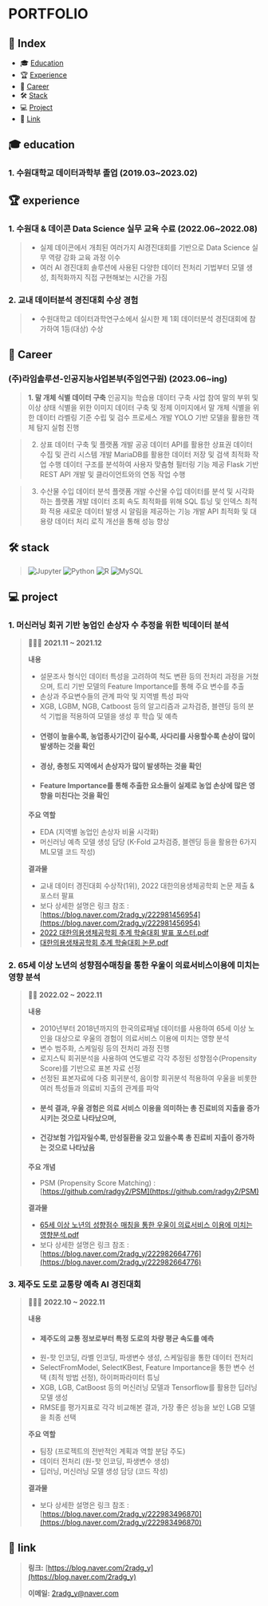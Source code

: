 # PORTFOLIO

## **📝 Index**
- 🎓 [Education](#-education)
- 🏆 [Experience](#-experience)
- 💼 [Career](#-Career)
- 🛠 [Stack](#-stack)
- 💻 [Project](#-project)
- 🔗 [Link](#-link)


## **🎓 education**
### **1. 수원대학교 데이터과학부 졸업 (2019.03~2023.02)**



## **🏆 experience**
### **1. 수원대 & 데이콘 Data Science 실무 교육 수료 (2022.06~2022.08)**
> - 실제 데이콘에서 개최된 여러가지 AI경진대회를 기반으로 Data Science 실무 역량 강화 교육 과정 이수
> - 여러 AI 경진대회 솔루션에 사용된 다양한 데이터 전처리 기법부터 모델 생성, 최적화까지 직접 구현해보는 시간을 가짐
### **2. 교내 데이터분석 경진대회 수상 경험**
> - 수원대학교 데이터과학연구소에서 실시한 제 1회 데이터분석 경진대회에 참가하여 1등(대상) 수상

## **💼 Career**
### (주)라임솔루션-인공지능사업본부(주임연구원) (2023.06~ing)

> **1. 말 개체 식별 데이터 구축**
> 인공지능 학습용 데이터 구축 사업 참여
> 말의 부위 및 이상 상태 식별을 위한 이미지 데이터 구축 및 정제
> 이미지에서 말 개체 식별을 위한 데이터 라벨링 기준 수립 및 검수 프로세스 개발
> YOLO 기반 모델을 활용한 객체 탐지 실험 진행

> 2. 상표 데이터 구축 및 플랫폼 개발
> 공공 데이터 API를 활용한 상표권 데이터 수집 및 관리 시스템 개발
> MariaDB를 활용한 데이터 저장 및 검색 최적화 작업 수행
> 데이터 구조를 분석하여 사용자 맞춤형 필터링 기능 제공
> Flask 기반 REST API 개발 및 클라이언트와의 연동 작업 수행

> 3. 수산물 수입 데이터 분석 플랫폼 개발
> 수산물 수입 데이터를 분석 및 시각화하는 플랫폼 개발
> 데이터 조회 속도 최적화를 위해 SQL 튜닝 및 인덱스 최적화 적용
> 새로운 데이터 발생 시 알림을 제공하는 기능 개발
> API 최적화 및 대용량 데이터 처리 로직 개선을 통해 성능 향상


## **🛠 stack**
> <img alt="Jupyter" src="https://img.shields.io/badge/Jupyter-F37626?style=for-the-badge&logo=Jupyter&logoColor=white"> <img alt="Python" src="https://img.shields.io/badge/Python-3776AB?style=for-the-badge&logo=Python&logoColor=white"> <img alt="R" src="https://img.shields.io/badge/R-276DC3?style=for-the-badge&logo=R&logoColor=white"> <img alt="MySQL" src="https://img.shields.io/badge/MySQL-4479A1?style=for-the-badge&logo=MySQL&logoColor=white">

## **💻 project**
### **1. 머신러닝 회귀 기반 농업인 손상자 수 추정을 위한 빅데이터 분석** 
> 👩‍👧‍👧 **2021.11 ~ 2021.12**
> 
> **내용** 
> - 설문조사 형식인 데이터 특성을 고려하여 척도 변환 등의 전처리 과정을 거쳤으며, 트리 기반 모델의 Feature Importance를 통해 주요 변수를 추출
> - 손상과 주요변수들의 관계 파악 및 지역별 특성 파악
> - XGB, LGBM, NGB, Catboost 등의 알고리즘과 교차검증, 블렌딩 등의 분석 기법을 적용하여 모델을 생성 후 학습 및 예측
> - #### 연령이 높을수록, 농업종사기간이 길수록, 사다리를 사용할수록 손상이 많이 발생하는 것을 확인
> - #### 경상, 충청도 지역에서 손상자가 많이 발생하는 것을 확인
> - #### Feature Importance를 통해 추출한 요소들이 실제로 농업 손상에 많은 영향을 미친다는 것을 확인
>
> **주요 역할**
> - EDA (지역별 농업인 손상자 비율 시각화)
> - 머신러닝 예측 모델 생성 담당 (K-Fold 교차검증, 블렌딩 등을 활용한 6가지 ML모델 코드 작성)
> 
> **결과물** 
> - 교내 데이터 경진대회 수상작(1위), 2022 대한의용생체공학회 논문 제출 & 포스터 팔표
> - 보다 상세한 설명은 링크 참조 : [https://blog.naver.com/2radg_y/222981456954](https://blog.naver.com/2radg_y/222981456954)
> - [2022 대한의용생체공학회 추계 학술대회 발표 포스터.pdf](https://github.com/radgy2/Portfolio/files/11158519/2022.pdf)
> - [대한의용생채공학회 추계 학술대회 논문.pdf](https://github.com/radgy2/Portfolio/files/11158534/default.pdf)


### **2. 65세 이상 노년의 성향점수매칭을 통한 우울이 의료서비스이용에 미치는 영향 분석**
> 🙎‍♀️ **2022.02 ~ 2022.11**
> 
> **내용**
> - 2010년부터 2018년까지의 한국의료패널 데이터를 사용하여 65세 이상 노인을 대상으로 우울의 경험이 의료서비스 이용에 미치는 영향 분석
> - 변수 범주화, 스케일링 등의 전처리 과정 진행
> - 로지스틱 회귀분석을 사용하여 연도별로 각각 추정된 성향점수(Propensity Score)를 기반으로 표본 자료 선정
> - 선정된 표본자료에 다중 회귀분석, 음이항 회귀분석 적용하여 우울을 비롯한 여러 특성들과 의료비 지출의 관계를 파악
> - #### 분석 결과, 우울 경험은 의료 서비스 이용을 의미하는 총 진료비의 지출을 증가시키는 것으로 나타났으며, 
> - #### 건강보험 가입자일수록,  만성질환을 갖고 있을수록 총 진료비 지출이 증가하는 것으로 나타났음
>
> **주요 개념**
> - PSM (Propensity Score Matching) : [https://github.com/radgy2/PSM](https://github.com/radgy2/PSM)
> 
> **결과물**
> - [65세 이상 노년의 성향점수 매칭을 통한 우울이 의료서비스 이용에 미치는 영향분석.pdf](https://github.com/radgy2/Portfolio/files/11158862/65.pdf)
> - 보다 상세한 설명은 링크 참조 : [https://blog.naver.com/2radg_y/222982664776](https://blog.naver.com/2radg_y/222982664776)
>

### **3. 제주도 도로 교통량 예측 AI 경진대회**
> 👩‍👧‍👧 **2022.10 ~ 2022.11**
> 
> **내용**
> - #### 제주도의 교통 정보로부터 특정 도로의 차량 평균 속도를 예측
> - 원-핫 인코딩, 라벨 인코딩, 파생변수 생성, 스케일링을 통한 데이터 전처리
> - SelectFromModel, SelectKBest, Feature Importance을 통한 변수 선택 (최적 방법 선정), 하이퍼파라미터 튜닝
> - XGB, LGB, CatBoost 등의 머신러닝 모델과 Tensorflow를 활용한 딥러닝 모델 생성
> - RMSE를 평가지표로 각각 비교해본 결과, 가장 좋은 성능을 보인 LGB 모델을 최종 선택
>
> **주요 역할**
> - 팀장 (프로젝트의 전반적인 계획과 역할 분담 주도)
> - 데이터 전처리 (원-핫 인코딩, 파생변수 생성)
> - 딥러닝, 머신러닝 모델 생성 담당 (코드 작성)
> 
> **결과물**
> - 보다 상세한 설명은 링크 참조 : [https://blog.naver.com/2radg_y/222983496870](https://blog.naver.com/2radg_y/222983496870)

## **🔗 link**
> **링크:** [https://blog.naver.com/2radg_y](https://blog.naver.com/2radg_y)
>
> **이메일:** 2radg_y@naver.com
